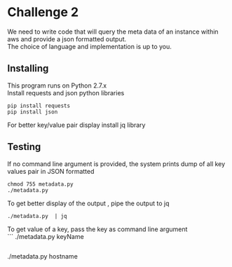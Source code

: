Challenge 2
===========

We need to write code that will query the meta data of an instance within aws and provide a json formatted output. <br />
The choice of language and implementation is up to you.


Installing
----------
This program runs on Python 2.7.x<br />
Install requests and json python libraries<br />
```
pip install requests
pip install json
```
For better key/value pair display install jq library<br />


Testing
----------
If no command line argument is provided, the system prints dump of all key values pair in JSON formatted<br />
```
chmod 755 metadata.py 
./metadata.py 
```
To get better display of the output , pipe the output to jq<br />
```
./metadata.py  | jq 
```
To get value of a  key, pass the key as command line argument<br />```
./metadata.py keyName
```e.g<br />
```
./metadata.py hostname
```
